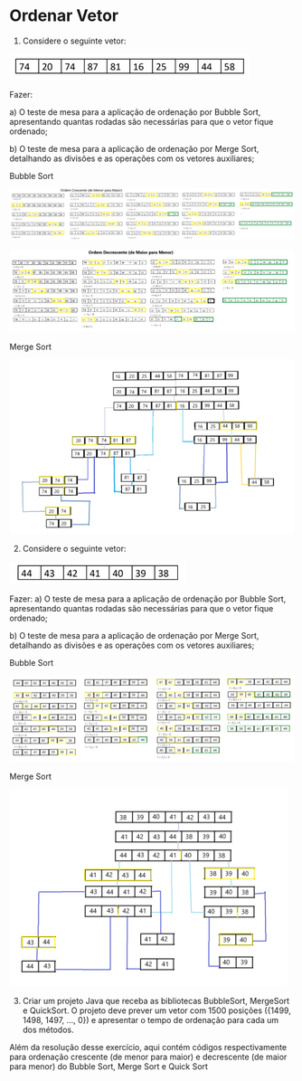 # Ordenar Vetor

1. Considere o seguinte vetor:

![alt text](image-1.png)

Fazer:

a) O teste de mesa para a aplicação de ordenação por Bubble Sort, apresentando quantas rodadas são
necessárias para que o vetor fique ordenado;

b) O teste de mesa para a aplicação de ordenação por Merge Sort, detalhando as divisões e as
operações com os vetores auxiliares;

Bubble Sort

![alt text](image-2.png)

![alt text](image-3.png)

Merge Sort

![alt text](image-4.png)

2. Considere o seguinte vetor:

![alt text](image-5.png)

Fazer:
a) O teste de mesa para a aplicação de ordenação por Bubble Sort, apresentando quantas rodadas são
necessárias para que o vetor fique ordenado;

b) O teste de mesa para a aplicação de ordenação por Merge Sort, detalhando as divisões e as
operações com os vetores auxiliares;

Bubble Sort

![alt text](image-6.png)

Merge Sort 

![alt text](image-7.png)

3. Criar um projeto Java que receba as bibliotecas BubbleSort, MergeSort e QuickSort. O projeto deve prever um vetor com 1500 posições ({1499, 1498, 1497, ..., 0}) e apresentar o tempo de ordenação para cada um dos métodos.

Além da resolução desse exercício, aqui contém códigos respectivamente para ordenação crescente (de menor para maior) e decrescente (de maior para menor) do Bubble Sort, Merge Sort e Quick Sort